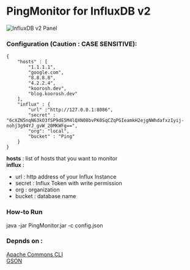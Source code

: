 # PingMonitor for InfluxDB v2
![InfluxDB v2 Panel](https://github.com/kooroshh/PingMonitor-InfluxDB/blob/master/.assets/Screenshot.png?raw=true)
### Configuration (Caution : CASE SENSITIVE): 
```
{
	"hosts" : [
		"1.1.1.1",
		"google.com",
		"8.8.8.8",
		"4.2.2.4",
		"koorosh.dev",
		"blog.koorosh.dev"
	],
	"influx" : {
		"url" :"http://127.0.0.1:8086",
		"secret" : "6cXZN5nqN63kO3fSP9dE5M4lQXN08bvPK0SqCZqPGIeamkH2ejgNWhdafxzIyij-nohj3g94YJ_gvW_20MKWFg==",
		"org": "local",
		"bucket" : "Ping"
	}
}
```
<b>hosts</b> : list of hosts that you want to monitor  
<b>influx</b> :
- url : http address of your Influx Instance
- secret : Influx Token with write permission
- org : organization 
- bucket : database name


### How-to Run 
java -jar PingMonitor.jar -c config.json

### Depnds on :
<a href="https://commons.apache.org/proper/commons-cli">Apache Commons CLI</a>  
<a href="https://github.com/google/gson">GSON</a>  
